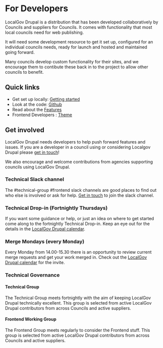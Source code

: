 # For Developers

LocalGov Drupal is a distribution that has been developed collaboratively by Councils and suppliers for Councils. It comes with functionality that most local councils need for web publishing.

It will need some development resource to get it set up, configured for an individual councils needs, ready for launch and hosted and maintained going forward.

Many councils develop custom functionality for their sites, and we encourage them to contibute these back in to the project to allow other councils to benefit.


## Quick links

- Get set up locally: [Getting started](/devs/getting-started)
- Look at the code: [Github](https://github.com/localgovdrupal)
- Read about the [Features](/devs/features)
- Frontend Developers : [Theme](/devs/theme) 

## Get involved

LocalGov Drupal needs developers to help push forward features and issues. If you are a developer in a council using or considering Localgov Drupal please [get in touch](mailto:hello@localgovdrupal.org)!

We also encourage and welcome contributions from agencies supporting councils using LocalGov Drupal.

### Technical Slack channel

The #technical-group #frontend slack channels are good places to find out who else is involved or ask for help. [Get in touch](mailto:hello@localgovdrupal.org) to join the slack channel. 

### Technical Drop-in (Fortnightly Thursdays)

If you want some guidance or help, or just an idea on where to get started come along to the fortnightly Technical Drop-in. Keep an eye out for the details in the [LocalGov Drupal calendar](https://calendar.google.com/calendar/u/0/embed?src=dnkea9ec90vrkdnrmlo1ng3dik@group.calendar.google.com&ctz=Europe/London).

### Merge Mondays (every Monday)

Every Monday from 14.00-15.30 there is an opportunity to review current merge requests and get your work merged in. Check out the [LocalGov Drupal calendar](https://calendar.google.com/calendar/u/0/embed?src=dnkea9ec90vrkdnrmlo1ng3dik@group.calendar.google.com&ctz=Europe/London) for the invite.

### Technical Governance

#### Technical Group

The Technical Group meets fortnightly with the aim of keeping LocalGov Drupal technically excellent. This group is selected from active LocalGov Drupal contributors from across Councils and active suppliers.

#### Frontend Working Group

The Frontend Group meets regularly to consider the Frontend stuff. This group is selected from active LocalGov Drupal contributors from across Councils and active suppliers.

